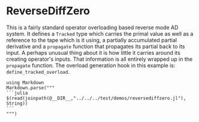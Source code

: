 # ReverseDiffZero

This is a fairly standard operator overloading based reverse mode AD system.
It defines a `Tracked` type which carries the primal value as well as a reference to the tape which is it using, a partially accumulated partial derivative and a `propagate` function that propagates its partial back to its input.
A perhaps unusual thing about it is how little it carries around its creating operator's inputs.
That information is all entirely wrapped up in the `propagate` function.
The overload generation hook in this example is: `define_tracked_overload`.

````@eval
using Markdown
Markdown.parse("""
```julia
$(read(joinpath(@__DIR__,"../../../test/demos/reversediffzero.jl"), String))
```
""")
````
